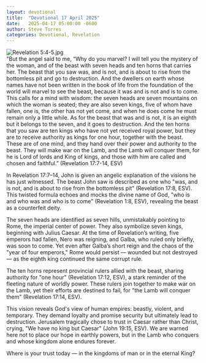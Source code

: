 ```yaml
---
layout: devotional
title:  "Devotional 17 April 2025"
date:   2025-04-17 05:00:00 -0600
author: Steve Torres
categories: Devotional, Revelation
---
```

<img src="https://sitemedia.esteeb.com/file/esteebcomsitemedia/devotional_images/Revelation/Rev-17_14.jpg?raw=true" alt="Revelation 5:4-5.jpg" style="max-width: 100%; height: auto;">

<div class="scripture">
  "But the angel said to me, “Why do you marvel? I will tell you the mystery of the woman, and of the beast with seven heads and ten horns that carries her. The beast that you saw was, and is not, and is about to rise from the bottomless pit and go to destruction. And the dwellers on earth whose names have not been written in the book of life from the foundation of the world will marvel to see the beast, because it was and is not and is to come. This calls for a mind with wisdom: the seven heads are seven mountains on which the woman is seated; they are also seven kings, five of whom have fallen, one is, the other has not yet come, and when he does come he must remain only a little while. As for the beast that was and is not, it is an eighth but it belongs to the seven, and it goes to destruction. And the ten horns that you saw are ten kings who have not yet received royal power, but they are to receive authority as kings for one hour, together with the beast. These are of one mind, and they hand over their power and authority to the beast. They will make war on the Lamb, and the Lamb will conquer them, for he is Lord of lords and King of kings, and those with him are called and chosen and faithful.” (Revelation 17:7-14, ESV)
</div>

In Revelation 17:7–14, John is given an angelic explanation of the visions he has just witnessed. The beast John saw is described as one who "was, and is not, and is about to rise from the bottomless pit" (Revelation 17:8, ESV). This twisted formula echoes and mocks the divine name of God, "who is and who was and who is to come" (Revelation 1:8, ESV), revealing the beast as a counterfeit deity.

The seven heads are identified as seven hills, unmistakably pointing to Rome, the imperial center of power. They also symbolize seven kings, beginning with Julius Caesar. At the time of Revelation’s writing, five emperors had fallen, Nero was reigning, and Galba, who ruled only briefly, was soon to come. Yet even after Galba’s short reign and the chaos of the "year of four emperors," Rome would persist — wounded but not destroyed — as the eighth king continued the same corrupt rule.

The ten horns represent provincial rulers allied with the beast, sharing authority for "one hour" (Revelation 17:12, ESV), a stark reminder of the fleeting nature of worldly power. These rulers join together to make war on the Lamb, yet their efforts are destined to fail, for "the Lamb will conquer them" (Revelation 17:14, ESV).

This vision reveals God's view of human empires: beastly, violent, and temporary. They demand loyalty and promise security but ultimately lead to destruction. Jerusalem tragically chose to trust in Caesar rather than Christ, crying, "We have no king but Caesar" (John 19:15, ESV). We are warned here not to place our hope in earthly powers, but in the Lamb who conquers and whose kingdom alone endures forever.

Where is your trust today — in the kingdoms of man or in the eternal King?
